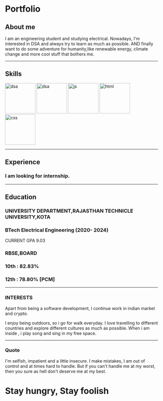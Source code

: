 # Portfolio
## About me
I am an engineering student and studying electrical. Nowadays, I'm interested in DSA and always try to learn as much as possible. AND finally want to do some adventure for humanity,like renewable energy, climate change and more cool stuff that bothers me.


---

## Skills

<p align='left'>
  <img src="https://o.remove.bg/downloads/8f7e5ffc-8aea-49ef-86ec-307fe89e6aba/image-removebg-preview.png" alt="dsa" width="100" height="100"/>
  <img src="https://o.remove.bg/downloads/5939fed9-8d5a-46da-98bf-94cf4bea927d/image-removebg-preview.png" alt="dsa" width="100" height="100"/>
  <img src='https://cdn.uconnectlabs.com/wp-content/uploads/sites/25/2020/04/J.png' height='100' width='auto' alt="js">
  <img src="https://upload.wikimedia.org/wikipedia/commons/thumb/6/61/HTML5_logo_and_wordmark.svg/2048px-HTML5_logo_and_wordmark.svg.png" alt="html" width="100" height="100">
  <img src='https://upload.wikimedia.org/wikipedia/commons/thumb/d/d5/CSS3_logo_and_wordmark.svg/1200px-CSS3_logo_and_wordmark.svg.png' alt="css" width="100" height="100">

</p>

---

## Experience

### I am looking for internship.

---

## Education

### **UNIVERSITY DEPARTMENT,RAJASTHAN TECHNICLE UNIVERSITY,KOTA**
### BTech Electrical Engineering (2020- 2024)
CURRENT GPA 9.03

### **RBSE,BOARD**
### 10th : 82.83%
### 12th : 78.80% [PCM]

---

### INTERESTS
Apart from being a software development, I continue work in indian market and crypto.

I enjoy being outdoors, so i go for walk everyday. I love travelling to different countries and explore different cultures as much as possible. When i am inside , i play song and sing in my free space.

---

### Quote
I'm selfish, impatient and a little insecure. I make mistakes,
I am out of control and at times hard to handle.
But if you can't handle me at my worst,
then you sure as hell don't deserve me at my best.
# Stay hungry, Stay foolish
